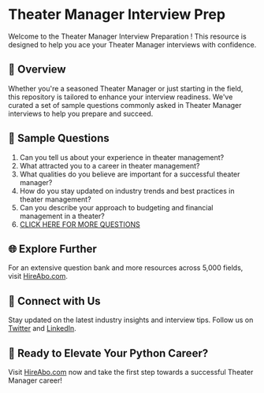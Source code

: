 # Theater Manager Interview Prep

Welcome to the Theater Manager Interview Preparation ! This resource is designed to help you ace your Theater Manager interviews with confidence.

## 🚀 Overview

Whether you're a seasoned Theater Manager or just starting in the field, this repository is tailored to enhance your interview readiness. We've curated a set of sample questions commonly asked in Theater Manager interviews to help you prepare and succeed.

## 📝 Sample Questions

1. Can you tell us about your experience in theater management?
2. What attracted you to a career in theater management?
3. What qualities do you believe are important for a successful theater manager?
4. How do you stay updated on industry trends and best practices in theater management?
5. Can you describe your approach to budgeting and financial management in a theater?
6. [CLICK HERE FOR MORE QUESTIONS](https://hireabo.com/job/16_3_12/Theater%20Manager)

## 🌐 Explore Further

For an extensive question bank and more resources across 5,000 fields, visit [HireAbo.com](https://www.hireabo.com).

## 📱 Connect with Us

Stay updated on the latest industry insights and interview tips. Follow us on [Twitter](https://twitter.com/hireabo) and [LinkedIn](https://www.linkedin.com/in/hire-abo-3609972a8/).

## 🚀 Ready to Elevate Your Python Career?

Visit [HireAbo.com](https://www.hireabo.com) now and take the first step towards a successful Theater Manager career!